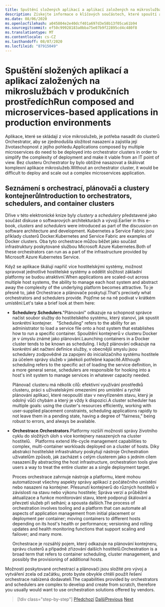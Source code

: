 ```yaml
---
title: Spuštění složených aplikací a aplikací založených na mikroslužbách v produkčních prostředích
description: Získejte informace o klíčových součástech, které spouští aplikace založené na kontejnerech v produkčním prostředí.
ms.date: 08/06/2020
ms.openlocfilehash: a045804e2e40dcf401a697d3e58b13f05ca61b94
ms.sourcegitcommit: ef50c99928183a0bba75e07b9f22895cd4c480f8
ms.translationtype: MT
ms.contentlocale: cs-CZ
ms.lasthandoff: 08/07/2020
ms.locfileid: "87915049"
---
```

# <a name="run-composed-and-microservices-based-applications-in-production-environments"></a><span data-ttu-id="238b1-103">Spuštění složených aplikací a aplikací založených na mikroslužbách v produkčních prostředích</span><span class="sxs-lookup"><span data-stu-id="238b1-103">Run composed and microservices-based applications in production environments</span></span>

<span data-ttu-id="238b1-104">Aplikace, které se skládají z více mikroslužeb, je potřeba nasadit do clusterů Orchestrator, aby se zjednodušila složitost nasazení a zajistila její životaschopnost z jejího pohledu.</span><span class="sxs-lookup"><span data-stu-id="238b1-104">Applications composed by multiple microservices do need to be deployed into orchestrator clusters in order to simplify the complexity of deployment and make it viable from an IT point of view.</span></span> <span data-ttu-id="238b1-105">Bez clusteru Orchestrator by bylo obtížné nasazovat a škálovat komplexní aplikace mikroslužeb.</span><span class="sxs-lookup"><span data-stu-id="238b1-105">Without an orchestrator cluster, it would be difficult to deploy and scale out a complex microservices application.</span></span>

## <a name="introduction-to-orchestrators-schedulers-and-container-clusters"></a><span data-ttu-id="238b1-106">Seznámení s orchestrací, plánovači a clustery kontejnerů</span><span class="sxs-lookup"><span data-stu-id="238b1-106">Introduction to orchestrators, schedulers, and container clusters</span></span>

<span data-ttu-id="238b1-107">Dříve v této elektronické knize byly *clustery* a *schedulery* představené jako součást diskuse o softwarových architekturách a vývoji.</span><span class="sxs-lookup"><span data-stu-id="238b1-107">Earlier in this e-book, *clusters* and *schedulers* were introduced as part of the discussion on software architecture and development.</span></span> <span data-ttu-id="238b1-108">Kubernetes a Service Fabric jsou příklady clusterů Docker.</span><span class="sxs-lookup"><span data-stu-id="238b1-108">Kubernetes and Service Fabric are examples of Docker clusters.</span></span> <span data-ttu-id="238b1-109">Oba tyto orchestrace můžou běžet jako součást infrastruktury poskytované službou Microsoft Azure Kubernetes.</span><span class="sxs-lookup"><span data-stu-id="238b1-109">Both of these orchestrators can run as a part of the infrastructure provided by Microsoft Azure Kubernetes Service.</span></span>

<span data-ttu-id="238b1-110">Když se aplikace škálují napříč více hostitelskými systémy, možnost spravovat jednotlivé hostitelské systémy a oddělit složitost základní platformy se budou atraktivní.</span><span class="sxs-lookup"><span data-stu-id="238b1-110">When applications are scaled-out across multiple host systems, the ability to manage each host system and abstract away the complexity of the underlying platform becomes attractive.</span></span> <span data-ttu-id="238b1-111">To je přesně to, jaké Orchestrace a plánovače poskytují.</span><span class="sxs-lookup"><span data-stu-id="238b1-111">That's precisely what orchestrators and schedulers provide.</span></span> <span data-ttu-id="238b1-112">Pojďme se na ně podívat v krátkém umístění:</span><span class="sxs-lookup"><span data-stu-id="238b1-112">Let's take a brief look at them here:</span></span>

- <span data-ttu-id="238b1-113">**Schedulery**.</span><span class="sxs-lookup"><span data-stu-id="238b1-113">**Schedulers**.</span></span><span data-ttu-id="238b1-114">"Plánování" odkazuje na schopnost správce načíst soubor služby do hostitelského systému, který stanoví, jak spustit konkrétní kontejner.</span><span class="sxs-lookup"><span data-stu-id="238b1-114"> "Scheduling" refers to the ability for an administrator to load a service file onto a host system that establishes how to run a specific container.</span></span> <span data-ttu-id="238b1-115">Spouštění kontejnerů v clusteru Docker je v úmyslu známé jako plánování.</span><span class="sxs-lookup"><span data-stu-id="238b1-115">Launching containers in a Docker cluster tends to be known as scheduling.</span></span> <span data-ttu-id="238b1-116">I když plánování odkazuje na konkrétní akt načtení definice služby, v obecnější smyslu jsou schedulery zodpovědné za zapojení do inicializačního systému hostitele za účelem správy služeb v jakékoli potřebné kapacitě.</span><span class="sxs-lookup"><span data-stu-id="238b1-116">Although scheduling refers to the specific act of loading the service definition, in a more general sense, schedulers are responsible for hooking into a host's init system to manage services in whatever capacity needed.</span></span>

   <span data-ttu-id="238b1-117">Plánovač clusteru má několik cílů: efektivní využívání prostředků clusteru, práci s uživatelskými omezeními pro umístění a rychlé plánování aplikací, které neopouští stav v nevyřízeném stavu, který je odolný vůči chybám a který je vždy k dispozici.</span><span class="sxs-lookup"><span data-stu-id="238b1-117">A cluster scheduler has multiple goals: using the cluster's resources efficiently, working with user-supplied placement constraints, scheduling applications rapidly to not leave them in a pending state, having a degree of "fairness," being robust to errors, and always be available.</span></span>

- <span data-ttu-id="238b1-118">**Orchestrace**.</span><span class="sxs-lookup"><span data-stu-id="238b1-118">**Orchestrators**.</span></span><span data-ttu-id="238b1-119">Platformy rozšíří možnosti správy životního cyklu do složitých úloh s více kontejnery nasazených na cluster hostitelů.</span><span class="sxs-lookup"><span data-stu-id="238b1-119"> Platforms extend life-cycle management capabilities to complex, multi-container workloads deployed on a cluster of hosts.</span></span> <span data-ttu-id="238b1-120">Díky abstrakci hostitelské infrastruktury poskytují nástroje Orchestration uživatelům způsob, jak zacházet s celým clusterem jako s jedním cílem nasazení.</span><span class="sxs-lookup"><span data-stu-id="238b1-120">By abstracting the host infrastructure, orchestration tools give users a way to treat the entire cluster as a single deployment target.</span></span>

   <span data-ttu-id="238b1-121">Proces orchestrace zahrnuje nástroje a platformu, které mohou automatizovat všechny aspekty správy aplikací z počátečního umístění nebo nasazení na kontejner. Přesunutí kontejnerů do různých hostitelů v závislosti na stavu nebo výkonu hostitele; Správa verzí a průběžné aktualizace a funkce monitorování stavu, které podporují škálování a převzetí služeb při selhání; a spousta dalších.</span><span class="sxs-lookup"><span data-stu-id="238b1-121">The process of orchestration involves tooling and a platform that can automate all aspects of application management from initial placement or deployment per container; moving containers to different hosts depending on its host's health or performance; versioning and rolling updates and health monitoring functions that support scaling and failover; and many more.</span></span>

   <span data-ttu-id="238b1-122">Orchestrace je rozsáhlý pojem, který odkazuje na plánování kontejneru, správu clusterů a případně zřizování dalších hostitelů.</span><span class="sxs-lookup"><span data-stu-id="238b1-122">Orchestration is a broad term that refers to container scheduling, cluster management, and possibly the provisioning of additional hosts.</span></span>

<span data-ttu-id="238b1-123">Možnosti poskytované orchestrací a plánovači jsou složité pro vývoj a vytváření zcela od začátku, proto byste obvykle chtěli použít řešení orchestrace nabízená dodavateli.</span><span class="sxs-lookup"><span data-stu-id="238b1-123">The capabilities provided by orchestrators and schedulers are complex to develop and create from scratch, therefore you usually would want to use orchestration solutions offered by vendors.</span></span>

>[!div class="step-by-step"]
><span data-ttu-id="238b1-124">[Předchozí](index.md) 
> [Další](manage-production-docker-environments.md)</span><span class="sxs-lookup"><span data-stu-id="238b1-124">[Previous](index.md)
[Next](manage-production-docker-environments.md)</span></span>
